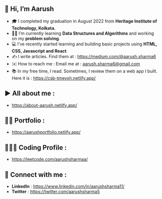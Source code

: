 ## 👋  Hi, I’m Aarush

- 🎓 I completed my graduation in August 2022 from **Heritage Institute of Technology, Kolkata.**
- 👩‍💻 I’m currently learning **Data Structures and Algorithms** and working on my **problem solving**. 
- 💻 I’ve recently started learning and building basic projects using **HTML, CSS, Javascript and React** 
- ✍️ I write articles. Find them at : https://medium.com/@aarush.sharma6
- ✉️ How to reach me : Email me at : aarush.sharma6@gmail.com
- 📚 In my free time, I read. Sometimes, I review them on a web app I built. Here it is : https://csb-tmevoh.netlify.app/

## ▶️ All about me :

- https://about-aarush.netlify.app/

## 👨‍🎓 Portfolio : 

- https://aarushportfolio.netlify.app/

## 👨🏻‍💻 Coding Profile : 
- https://leetcode.com/aarushsharmaa/

## 📲 Connect with me : 
- **LinkedIn** : https://www.linkedin.com/in/aarushsharma11/
- **Twitter** : https://twitter.com/aarushsharma5
<!---
AarushSharmaa/AarushSharmaa is a ✨ special ✨ repository because its `README.md` (this file) appears on your GitHub profile.
You can click the Preview link to take a look at your changes.
--->
